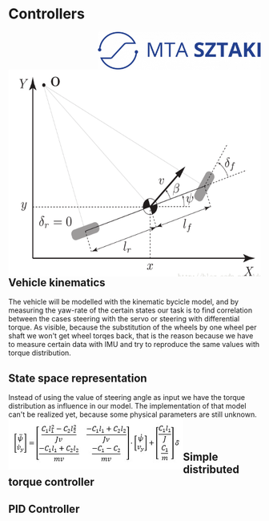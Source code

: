 # Controllers
<img align="right" width="325" height="75" src="https://github.com/istvan-knab/jarmuiranyitas_2/blob/main/Old%20Documentation/Pictures/sztaki_logo_kek.png">
<img align="left" width="573" height="413" src="https://github.com/istvan-knab/jarmuiranyitas_2/blob/main/Old%20Documentation/Pictures/Kinematic-model-general-bicycle-model.ppm"></br></br></br></br>


## Vehicle kinematics
The vehicle will be modelled with the kinematic bycicle model, and by measuring the yaw-rate of the certain states our task is to find correlation between the cases steering with the servo or steering with differential torque. As visible, because the substitution of the wheels by one wheel per shaft we won't get wheel torqes back, that is the reason because we have to measure certain data with IMU and try to reproduce the same values with torque distribution.
## State space representation

Instead of using the value of steering angle as input we have the torque distribution as influence in our model. The implementation of that model can't be realized yet, because some physical parameters are still unknown.
<img align="left" width="349" height="102" src="https://github.com/istvan-knab/jarmuiranyitas_2/blob/main/Old%20Documentation/Pictures/byc_state.jpg"></br></br></br>

## Simple distributed torque controller
## PID Controller
